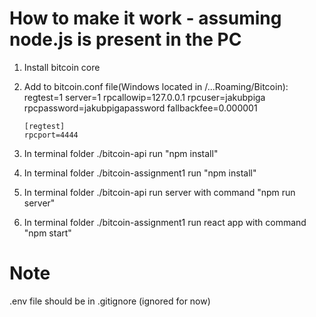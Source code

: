 # How to make it work - assuming node.js is present in the PC

1.  Install bitcoin core

2.  Add to bitcoin.conf file(Windows located in /...Roaming/Bitcoin):
    regtest=1
    server=1
    rpcallowip=127.0.0.1
    rpcuser=jakubpiga
    rpcpassword=jakubpigapassword
    fallbackfee=0.000001

        [regtest]
        rpcport=4444

3.  In terminal folder ./bitcoin-api run "npm install"
4.  In terminal folder ./bitcoin-assignment1 run "npm install"
5.  In terminal folder ./bitcoin-api run server with command "npm run server"
6.  In terminal folder ./bitcoin-assignment1 run react app with command "npm start"

# Note

.env file should be in .gitignore (ignored for now)
